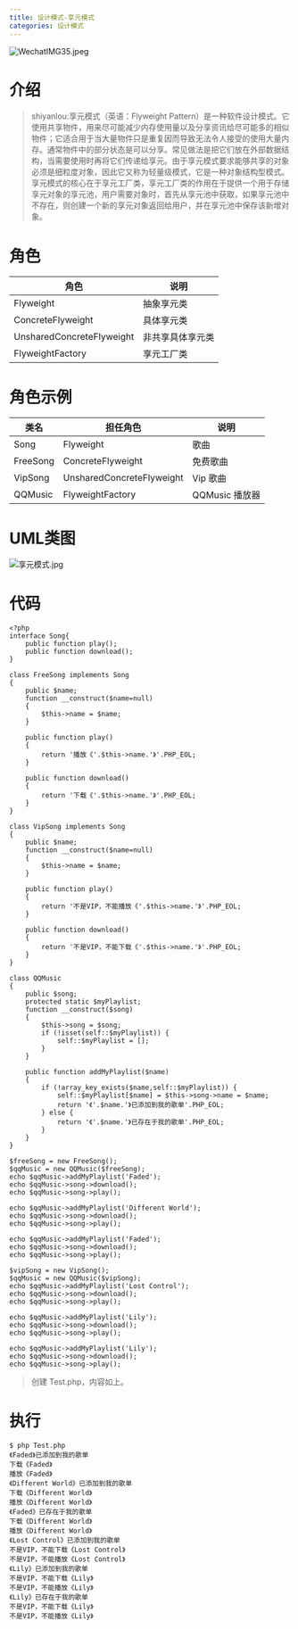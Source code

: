 ```yaml
---
title: 设计模式-享元模式
categories: 设计模式
---
```

![WechatIMG35.jpeg](https://upload-images.jianshu.io/upload_images/15325592-1d5db84b22e44d28.jpeg?imageMogr2/auto-orient/strip%7CimageView2/2/w/1240)
<!-- more -->

#  介绍
> shiyanlou:享元模式（英语：Flyweight Pattern）是一种软件设计模式。它使用共享物件，用来尽可能减少内存使用量以及分享资讯给尽可能多的相似物件；它适合用于当大量物件只是重复因而导致无法令人接受的使用大量内存。通常物件中的部分状态是可以分享。常见做法是把它们放在外部数据结构，当需要使用时再将它们传递给享元。由于享元模式要求能够共享的对象必须是细粒度对象，因此它又称为轻量级模式，它是一种对象结构型模式。享元模式的核心在于享元工厂类，享元工厂类的作用在于提供一个用于存储享元对象的享元池，用户需要对象时，首先从享元池中获取，如果享元池中不存在，则创建一个新的享元对象返回给用户，并在享元池中保存该新增对象。


#  角色 

|角色|    说明|
| ------------ | ------------ |
|Flyweight| 抽象享元类|
|ConcreteFlyweight| 具体享元类|
|UnsharedConcreteFlyweight| 非共享具体享元类|
|FlyweightFactory| 享元工厂类|

#  角色示例

|类名 |担任角色|  说明|
| ------------ | ------------ |------------ |
|Song|Flyweight|歌曲|
|FreeSong|ConcreteFlyweight|免费歌曲|
|VipSong|UnsharedConcreteFlyweight|Vip 歌曲|
|QQMusic|FlyweightFactory|QQMusic 播放器|

#  UML类图

![享元模式.jpg](https://upload-images.jianshu.io/upload_images/15325592-0277509474ad6805.jpg?imageMogr2/auto-orient/strip%7CimageView2/2/w/1240)
<!-- more -->


#  代码

```
<?php
interface Song{
    public function play();
    public function download();
}

class FreeSong implements Song
{
    public $name;
    function __construct($name=null)
    {
        $this->name = $name;
    }

    public function play()
    {
        return '播放《'.$this->name.'》'.PHP_EOL;
    }

    public function download()
    {
        return '下载《'.$this->name.'》'.PHP_EOL;
    }
}

class VipSong implements Song
{
    public $name;
    function __construct($name=null)
    {
        $this->name = $name;
    }

    public function play()
    {
        return '不是VIP，不能播放《'.$this->name.'》'.PHP_EOL;
    }

    public function download()
    {
        return '不是VIP，不能下载《'.$this->name.'》'.PHP_EOL;
    }
}

class QQMusic
{
    public $song;
    protected static $myPlaylist;
    function __construct($song)
    {
        $this->song = $song;
        if (!isset(self::$myPlaylist)) {
            self::$myPlaylist = [];
        }
    }

    public function addMyPlaylist($name)
    {
        if (!array_key_exists($name,self::$myPlaylist)) {
            self::$myPlaylist[$name] = $this->song->name = $name;
            return '《'.$name.'》已添加到我的歌单'.PHP_EOL;
        } else {
            return '《'.$name.'》已存在于我的歌单'.PHP_EOL;
        }
    }
}

$freeSong = new FreeSong();
$qqMusic = new QQMusic($freeSong);
echo $qqMusic->addMyPlaylist('Faded');
echo $qqMusic->song->download();
echo $qqMusic->song->play();

echo $qqMusic->addMyPlaylist('Different World');
echo $qqMusic->song->download();
echo $qqMusic->song->play();

echo $qqMusic->addMyPlaylist('Faded');
echo $qqMusic->song->download();
echo $qqMusic->song->play();

$vipSong = new VipSong();
$qqMusic = new QQMusic($vipSong);
echo $qqMusic->addMyPlaylist('Lost Control');
echo $qqMusic->song->download();
echo $qqMusic->song->play();

echo $qqMusic->addMyPlaylist('Lily');
echo $qqMusic->song->download();
echo $qqMusic->song->play();

echo $qqMusic->addMyPlaylist('Lily');
echo $qqMusic->song->download();
echo $qqMusic->song->play();
```
> 创建 Test.php，内容如上。

#  执行

```
$ php Test.php
《Faded》已添加到我的歌单
下载《Faded》
播放《Faded》
《Different World》已添加到我的歌单
下载《Different World》
播放《Different World》
《Faded》已存在于我的歌单
下载《Different World》
播放《Different World》
《Lost Control》已添加到我的歌单
不是VIP，不能下载《Lost Control》
不是VIP，不能播放《Lost Control》
《Lily》已添加到我的歌单
不是VIP，不能下载《Lily》
不是VIP，不能播放《Lily》
《Lily》已存在于我的歌单
不是VIP，不能下载《Lily》
不是VIP，不能播放《Lily》
```
